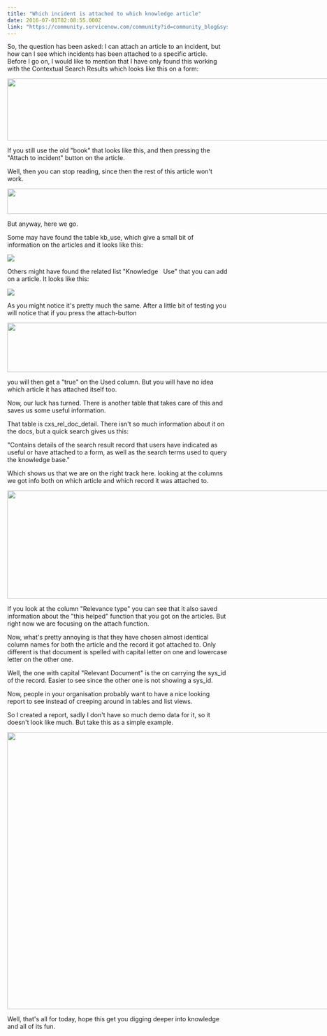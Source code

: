 ```yaml
---
title: "Which incident is attached to which knowledge article"
date: 2016-07-01T02:08:55.000Z
link: "https://community.servicenow.com/community?id=community_blog&sys_id=111eee2ddbd0dbc01dcaf3231f9619a5"
---
```

<p>So, the question has been asked: I can attach an article to an incident, but how can I see which incidents has been attached to a specific article. Before I go on, I would like to mention that I have only found this working with the Contextual Search Results which looks like this on a form:</p><p></p><p><img   class="image-3 jive-image" height="142" src="68d57882db989304b322f4621f9619f2.iix" style="max-width: 1200px; max-height: 900px; width: 958px; height: 142.103px;" width="958"/></p><p>If you still use the old "book" that looks like this, and then pressing the "Attach to incident" button on the article.</p><p>Well, then you can stop reading, since then the rest of this article won't work.</p><p><img   class="jive-image image-4" height="57" src="64d79882db589fc03eb27a9e0f9619ef.iix" style="max-width: 1200px; max-height: 900px; width: 957px; height: 57.42px;" width="957"/></p><p></p><p>But anyway, here we go.</p><p></p><p></p><p>Some may have found the table kb_use, which give a small bit of information on the articles and it looks like this:</p><p></p><p><img   class="image-1 jive-image" src="9accb00edb1c9304b322f4621f96190a.iix" style="max-width: 1200px; max-height: 900px;"/></p><p>Others might have found the related list "Knowledge   Use" that you can add on a article. It looks like this:</p><p><img   class="image-2 jive-image" src="f9b0e5c2db10d7049c9ffb651f96199c.iix" style="max-width: 1200px; max-height: 900px;"/></p><p></p><p>As you might notice it's pretty much the same. After a little bit of testing you will notice that if you press the attach-button</p><p><img   class="image-5 jive-image" height="113" src="0eb973b1db145fc03eb27a9e0f961931.iix" style="max-width: 1200px; max-height: 900px; width: 842px; height: 112.968px;" width="842"/></p><p>you will then get a "true" on the Used column. But you will have no idea which article it has attached itself too.</p><p></p><p>Now, our luck has turned. There is another table that takes care of this and saves us some useful information.</p><p>That table is cxs_rel_doc_detail. There isn't so much information about it on the docs, but a quick search gives us this:</p><p>"Contains details of the search result record that users have indicated as useful or have attached to a form, as well as the search terms used to query the knowledge base."</p><p></p><p>Which shows us that we are on the right track here. looking at the columns we got info both on which article and which record it was attached to.</p><p><img   class="image-6 jive-image" height="248" src="40275106db58130468c1fb651f96193c.iix" style="max-width: 1200px; max-height: 900px; width: 911px; height: 248.248px;" width="911"/></p><p></p><p>If you look at the column "Relevance type" you can see that it also saved information about the "this helped" function that you got on the articles. But right now we are focusing on the attach function.</p><p></p><p>Now, what's pretty annoying is that they have chosen almost identical column names for both the article and the record it got attached to. Only different is that document is spelled with capital letter on one and lowercase letter on the other one.</p><p>Well, the one with capital "Relevant Document" is the on carrying the sys_id of the record. Easier to see since the other one is not showing a sys_id.</p><p></p><p>Now, people in your organisation probably want to have a nice looking report to see instead of creeping around in tables and list views.</p><p></p><p>So I created a report, sadly I don't have so much demo data for it, so it doesn't look like much. But take this as a simple example.</p><p></p><p><img   class="image-7 jive-image" height="634" src="e088f886dbd097041dcaf3231f96194a.iix" style="max-width: 1200px; max-height: 900px; width: 840px; height: 633.697px;" width="840"/></p><p></p><p>Well, that's all for today, hope this get you digging deeper into knowledge and all of its fun.</p>